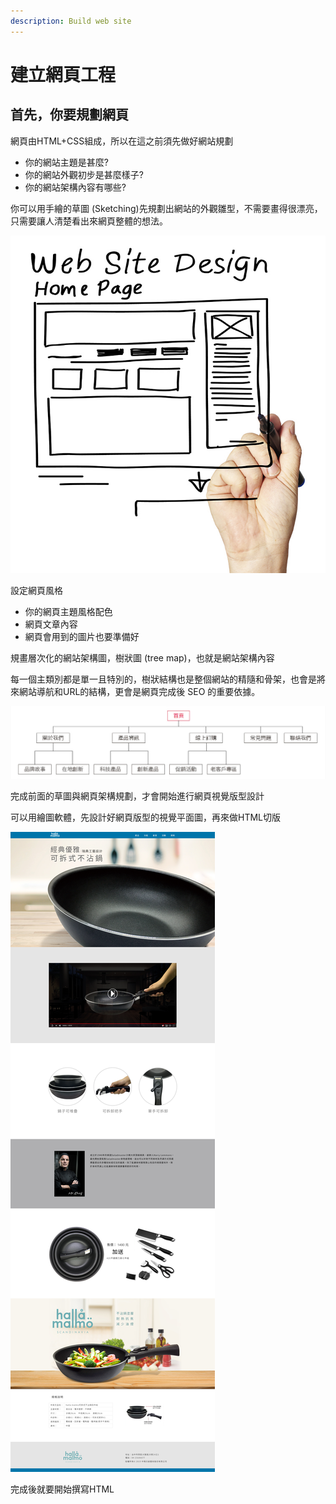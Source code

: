 ```yaml
---
description: Build web site
---
```


# 建立網頁工程

## 首先，你要規劃網頁

網頁由HTML+CSS組成，所以在這之前須先做好網站規劃

* 你的網站主題是甚麼?
* 你的網站外觀初步是甚麼樣子?
* 你的網站架構內容有哪些?

你可以用手繪的草圖 \(Sketching\)先規劃出網站的外觀雛型，不需要畫得很漂亮，只需要讓人清楚看出來網頁整體的想法。

![](.gitbook/assets/cao-tu.jpg)

設定網頁風格

* 你的網頁主題風格配色
* 網頁文章內容
* 網頁會用到的圖片也要準備好

規畫層次化的網站架構圖，樹狀圖 \(tree map\)，也就是網站架構內容

每一個主類別都是單一且特別的，樹狀結構也是整個網站的精隨和骨架，也會是將來網站導航和URL的結構，更會是網頁完成後 SEO 的重要依據。

![](.gitbook/assets/wang-ye-shu-zhuang-tu.jpg)

完成前面的草圖與網頁架構規劃，才會開始進行網頁視覺版型設計

可以用繪圖軟體，先設計好網頁版型的視覺平面圖，再來做HTML切版

![](.gitbook/assets/index.jpg)

完成後就要開始撰寫HTML

